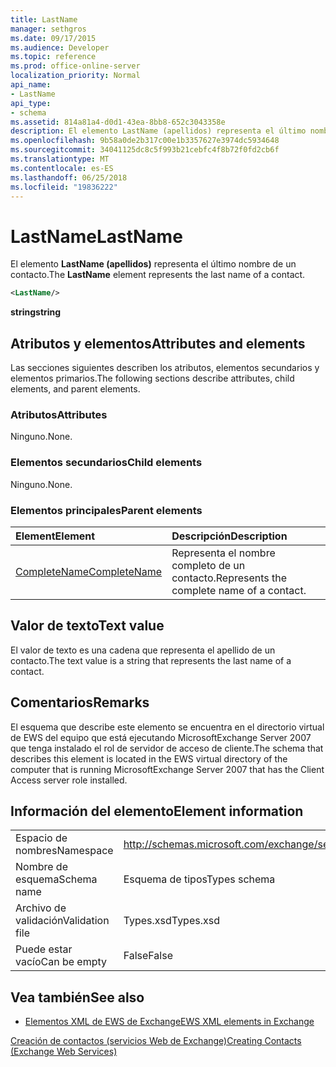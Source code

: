 ```yaml
---
title: LastName
manager: sethgros
ms.date: 09/17/2015
ms.audience: Developer
ms.topic: reference
ms.prod: office-online-server
localization_priority: Normal
api_name:
- LastName
api_type:
- schema
ms.assetid: 814a81a4-d0d1-43ea-8bb8-652c3043358e
description: El elemento LastName (apellidos) representa el último nombre de un contacto.
ms.openlocfilehash: 9b58a0de2b317c00e1b3357627e3974dc5934648
ms.sourcegitcommit: 34041125dc8c5f993b21cebfc4f8b72f0fd2cb6f
ms.translationtype: MT
ms.contentlocale: es-ES
ms.lasthandoff: 06/25/2018
ms.locfileid: "19836222"
---
```

# <a name="lastname"></a><span data-ttu-id="35b62-103">LastName</span><span class="sxs-lookup"><span data-stu-id="35b62-103">LastName</span></span>

<span data-ttu-id="35b62-104">El elemento **LastName (apellidos)** representa el último nombre de un contacto.</span><span class="sxs-lookup"><span data-stu-id="35b62-104">The **LastName** element represents the last name of a contact.</span></span> 
  
```xml
<LastName/>
```

 <span data-ttu-id="35b62-105">**string**</span><span class="sxs-lookup"><span data-stu-id="35b62-105">**string**</span></span>
## <a name="attributes-and-elements"></a><span data-ttu-id="35b62-106">Atributos y elementos</span><span class="sxs-lookup"><span data-stu-id="35b62-106">Attributes and elements</span></span>

<span data-ttu-id="35b62-107">Las secciones siguientes describen los atributos, elementos secundarios y elementos primarios.</span><span class="sxs-lookup"><span data-stu-id="35b62-107">The following sections describe attributes, child elements, and parent elements.</span></span>
  
### <a name="attributes"></a><span data-ttu-id="35b62-108">Atributos</span><span class="sxs-lookup"><span data-stu-id="35b62-108">Attributes</span></span>

<span data-ttu-id="35b62-109">Ninguno.</span><span class="sxs-lookup"><span data-stu-id="35b62-109">None.</span></span>
  
### <a name="child-elements"></a><span data-ttu-id="35b62-110">Elementos secundarios</span><span class="sxs-lookup"><span data-stu-id="35b62-110">Child elements</span></span>

<span data-ttu-id="35b62-111">Ninguno.</span><span class="sxs-lookup"><span data-stu-id="35b62-111">None.</span></span>
  
### <a name="parent-elements"></a><span data-ttu-id="35b62-112">Elementos principales</span><span class="sxs-lookup"><span data-stu-id="35b62-112">Parent elements</span></span>

|<span data-ttu-id="35b62-113">**Element**</span><span class="sxs-lookup"><span data-stu-id="35b62-113">**Element**</span></span>|<span data-ttu-id="35b62-114">**Descripción**</span><span class="sxs-lookup"><span data-stu-id="35b62-114">**Description**</span></span>|
|:-----|:-----|
|[<span data-ttu-id="35b62-115">CompleteName</span><span class="sxs-lookup"><span data-stu-id="35b62-115">CompleteName</span></span>](completename.md) <br/> |<span data-ttu-id="35b62-116">Representa el nombre completo de un contacto.</span><span class="sxs-lookup"><span data-stu-id="35b62-116">Represents the complete name of a contact.</span></span>  <br/> |
   
## <a name="text-value"></a><span data-ttu-id="35b62-117">Valor de texto</span><span class="sxs-lookup"><span data-stu-id="35b62-117">Text value</span></span>

<span data-ttu-id="35b62-118">El valor de texto es una cadena que representa el apellido de un contacto.</span><span class="sxs-lookup"><span data-stu-id="35b62-118">The text value is a string that represents the last name of a contact.</span></span>
  
## <a name="remarks"></a><span data-ttu-id="35b62-119">Comentarios</span><span class="sxs-lookup"><span data-stu-id="35b62-119">Remarks</span></span>

<span data-ttu-id="35b62-120">El esquema que describe este elemento se encuentra en el directorio virtual de EWS del equipo que está ejecutando MicrosoftExchange Server 2007 que tenga instalado el rol de servidor de acceso de cliente.</span><span class="sxs-lookup"><span data-stu-id="35b62-120">The schema that describes this element is located in the EWS virtual directory of the computer that is running MicrosoftExchange Server 2007 that has the Client Access server role installed.</span></span>
  
## <a name="element-information"></a><span data-ttu-id="35b62-121">Información del elemento</span><span class="sxs-lookup"><span data-stu-id="35b62-121">Element information</span></span>

|||
|:-----|:-----|
|<span data-ttu-id="35b62-122">Espacio de nombres</span><span class="sxs-lookup"><span data-stu-id="35b62-122">Namespace</span></span>  <br/> |http://schemas.microsoft.com/exchange/services/2006/types  <br/> |
|<span data-ttu-id="35b62-123">Nombre de esquema</span><span class="sxs-lookup"><span data-stu-id="35b62-123">Schema name</span></span>  <br/> |<span data-ttu-id="35b62-124">Esquema de tipos</span><span class="sxs-lookup"><span data-stu-id="35b62-124">Types schema</span></span>  <br/> |
|<span data-ttu-id="35b62-125">Archivo de validación</span><span class="sxs-lookup"><span data-stu-id="35b62-125">Validation file</span></span>  <br/> |<span data-ttu-id="35b62-126">Types.xsd</span><span class="sxs-lookup"><span data-stu-id="35b62-126">Types.xsd</span></span>  <br/> |
|<span data-ttu-id="35b62-127">Puede estar vacío</span><span class="sxs-lookup"><span data-stu-id="35b62-127">Can be empty</span></span>  <br/> |<span data-ttu-id="35b62-128">False</span><span class="sxs-lookup"><span data-stu-id="35b62-128">False</span></span>  <br/> |
   
## <a name="see-also"></a><span data-ttu-id="35b62-129">Vea también</span><span class="sxs-lookup"><span data-stu-id="35b62-129">See also</span></span>



- [<span data-ttu-id="35b62-130">Elementos XML de EWS de Exchange</span><span class="sxs-lookup"><span data-stu-id="35b62-130">EWS XML elements in Exchange</span></span>](ews-xml-elements-in-exchange.md)


[<span data-ttu-id="35b62-131">Creación de contactos (servicios Web de Exchange)</span><span class="sxs-lookup"><span data-stu-id="35b62-131">Creating Contacts (Exchange Web Services)</span></span>](http://msdn.microsoft.com/library/4845917e-70d1-481c-bbd7-011ec6571789%28Office.15%29.aspx)

